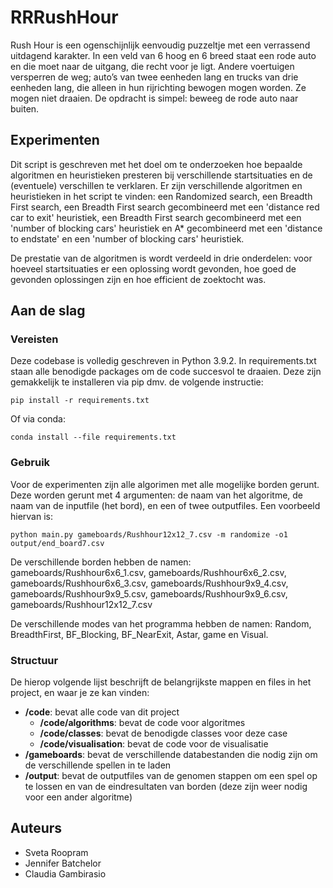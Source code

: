 # RRRushHour

Rush Hour is een ogenschijnlijk eenvoudig puzzeltje met een verrassend uitdagend karakter. In een veld van 6 hoog en 6 breed staat een rode auto 
en die moet naar de uitgang, die recht voor je ligt. Andere voertuigen versperren de weg; auto’s van twee eenheden lang en trucks van drie eenheden lang, 
die alleen in hun rijrichting bewogen mogen worden. Ze mogen niet draaien. De opdracht is simpel: beweeg de rode auto naar buiten.

## Experimenten

Dit script is geschreven met het doel om te onderzoeken hoe bepaalde algoritmen en heuristieken presteren bij verschillende startsituaties en de (eventuele) verschillen te verklaren. Er zijn verschillende algoritmen en heuristieken in het script te vinden: een Randomized search, een Breadth First search, een Breadth First search gecombineerd met een 'distance red car to exit' heuristiek, een Breadth First search gecombineerd met een 'number of blocking cars' heuristiek en A* gecombineerd met een 'distance to endstate' en een 'number of blocking cars' heuristiek.

De prestatie van de algoritmen is wordt verdeeld in drie onderdelen: voor hoeveel startsituaties er een oplossing wordt gevonden, hoe goed de gevonden oplossingen zijn en hoe efficient de zoektocht was.

## Aan de slag

### Vereisten

Deze codebase is volledig geschreven in Python 3.9.2. In requirements.txt staan alle benodigde packages om de code succesvol te draaien. Deze zijn gemakkelijk te installeren via pip dmv. de volgende instructie:

```
pip install -r requirements.txt
```

Of via conda:

```
conda install --file requirements.txt
```

### Gebruik

Voor de experimenten zijn alle algorimen met alle mogelijke borden gerunt. Deze worden gerunt met 4 argumenten: de naam van het algoritme, 
de naam van de inputfile (het bord), en een of twee outputfiles. Een voorbeeld hiervan is:

```
python main.py gameboards/Rushhour12x12_7.csv -m randomize -o1 output/end_board7.csv
```
De verschillende borden hebben de namen: gameboards/Rushhour6x6_1.csv, gameboards/Rushhour6x6_2.csv, gameboards/Rushhour6x6_3.csv, gameboards/Rushhour9x9_4.csv,
gameboards/Rushhour9x9_5.csv, gameboards/Rushhour9x9_6.csv, gameboards/Rushhour12x12_7.csv

De verschillende modes van het programma hebben de namen: Random, BreadthFirst, BF_Blocking, BF_NearExit, Astar, game en Visual.

### Structuur

De hierop volgende lijst beschrijft de belangrijkste mappen en files in het project, en waar je ze kan vinden:

- **/code**: bevat alle code van dit project
  - **/code/algorithms**: bevat de code voor algoritmes
  - **/code/classes**: bevat de benodigde classes voor deze case
  - **/code/visualisation**: bevat de code voor de visualisatie
- **/gameboards**: bevat de verschillende databestanden die nodig zijn om de verschillende spellen in te laden
- **/output**: bevat de outputfiles van de genomen stappen om een spel op te lossen en van de eindresultaten van borden (deze zijn weer nodig voor een ander algoritme)

## Auteurs
- Sveta Roopram
- Jennifer Batchelor
- Claudia Gambirasio
